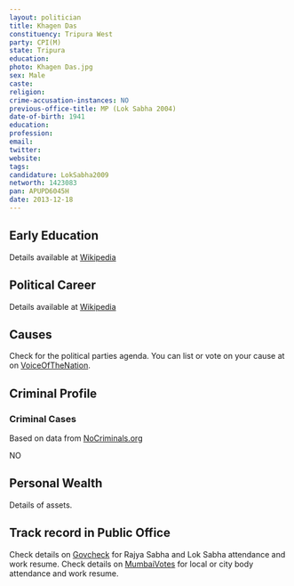```yaml
---
layout: politician
title: Khagen Das
constituency: Tripura West
party: CPI(M)
state: Tripura
education: 
photo: Khagen Das.jpg
sex: Male
caste: 
religion: 
crime-accusation-instances: NO
previous-office-title: MP (Lok Sabha 2004)
date-of-birth: 1941
education:  
profession: 
email: 
twitter:
website: 
tags: 
candidature: LokSabha2009
networth: 1423083
pan: APUPD6045H
date: 2013-12-18
---
```


## Early Education
Details available at [Wikipedia](http://www.wikipedia.org/wiki/)

## Political Career
Details available at [Wikipedia](http://www.wikipedia.org/wiki/)

## Causes 
Check for the political parties agenda. You can list or vote on your cause at on [VoiceOfTheNation](http://www.voiceofthenation.org).

## Criminal Profile

### Criminal Cases
Based on data from [NoCriminals.org](http://www.nocriminals.org)

NO

## Personal Wealth
Details of assets.

## Track record in Public Office
Check details on [Govcheck](http://www.govcheck.org) for Rajya Sabha and Lok Sabha attendance and work resume. Check details on [MumbaiVotes](http://www.mumbaivotes.org) for local or city body attendance and work resume.
		